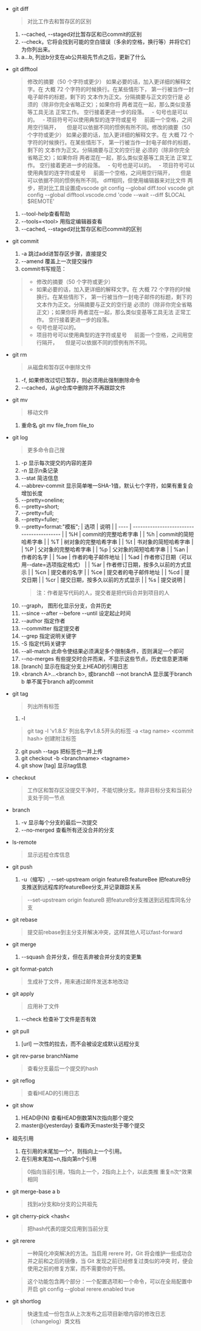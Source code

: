 - git diff
    > 对比工作去和暂存区的区别
    1. --cached, --staged对比暂存区和已commit的区别
    2. --check，它将会找到可能的空白错误（多余的空格，换行等）并将它们为你列出来。
    3. a...b, 列出b分支在ab公共祖先节点之后，更新了什么
     
- git difftool
    > 修改的摘要（50 个字符或更少）
如果必要的话，加入更详细的解释文字。在
大概 72 个字符的时候换行。在某些情形下，
第一行被当作一封电子邮件的标题，剩下的
文本作为正文。分隔摘要与正文的空行是
必须的（除非你完全省略正文）；如果你将
两者混在一起，那么类似变基等工具无法
正常工作。
空行接着更进一步的段落。
  - 句号也是可以的。
  - 项目符号可以使用典型的连字符或星号
    前面一个空格，之间用空行隔开，
    但是可以依据不同的惯例有所不同。修改的摘要（50 个字符或更少）
如果必要的话，加入更详细的解释文字。在
大概 72 个字符的时候换行。在某些情形下，
第一行被当作一封电子邮件的标题，剩下的
文本作为正文。分隔摘要与正文的空行是
必须的（除非你完全省略正文）；如果你将
两者混在一起，那么类似变基等工具无法
正常工作。
空行接着更进一步的段落。
  - 句号也是可以的。
  - 项目符号可以使用典型的连字符或星号
    前面一个空格，之间用空行隔开，
    但是可以依据不同的惯例有所不同。 diff相同，但使用编辑器来对比文件
    > 两步，把对比工具设置成vscode
    > git config --global diff.tool vscode
    > git config --global difftool.vscode.cmd 'code --wait --diff $LOCAL $REMOTE'
    1. --tool-help查看帮助
    2. --tools=&lt;tool&gt; 用指定编辑器查看
    3. --cached, --staged对比暂存区和已commit的区别
- git commit
    1. -a 跳过add进暂存区步骤，直接提交
    2. --amend 覆盖上一次提交操作
    3. commit书写规范：
    > - 修改的摘要（50 个字符或更少） 
    > - 如果必要的话，加入更详细的解释文字。在 大概 72 个字符的时候换行。在某些情形下， 第一行被当作一封电子邮件的标题，剩下的 文本作为正文。分隔摘要与正文的空行是 必须的（除非你完全省略正文）；如果你将 两者混在一起，那么类似变基等工具无法 正常工作。 空行接着更进一步的段落。
    > - 句号也是可以的。
    > - 项目符号可以使用典型的连字符或星号
    前面一个空格，之间用空行隔开，
    但是可以依据不同的惯例有所不同。
- git rm
    > 从磁盘和暂存区中删除文件
    1. -f, 如果修改过切已暂存，则必须用此强制删除命令
    2. --cached，从git仓库中删除并不再跟踪文件
- git mv
    >移动文件
    1. 重命名 git mv file_from file_to
- git log
  > 更多命令自己搜
    1. -p 显示每次提交的内容的差异
    2. -n 显示n条记录
    3. --stat 简洁信息
    4. --abbrev-commit 显示简单唯一SHA-1值，默认七个字符，如果有重复会增加长度
    5. --pretty=oneline;
    6. --pretty=short;
    7. --pretty=full;
    8. --pretty=fuller;
    9. --pretty=format:"模板";
        | 选项 | 说明                                      |
        | ---- | ----------------------------------------- |
        | %H   | commit的完整哈希字串                      |
        | %h   | commit的简短哈希字串                      |
        | %T   | 树对象的完整哈希字串                      |
        | %t   | 书对象的简短哈希字串                      |
        | %P   | 父对象的完整哈希字串                      |
        | %p   | 父对象的简短哈希字串                      |
        | %an  | 作者的名字                                |
        | %ae  | 作者的电子邮件地址                        |
        | %ad  | 作者修订日期（可以用--date=选项指定格式） |
        | %ar  | 作者修订日期，按多久以前的方式显示        |
        | %cn  | 提交者的名字                              |
        | %ce  | 提交者的电子邮件地址                      |
        | %cd  | 提交日期                                  |
        | %cr  | 提交日期，按多久以前的方式显示            |
        | %s   | 提交说明                                  |
        > 注：作者是写代码的人，提交者是把代码合并到项目的人
    10. --graph， 图形化显示分支，合并历史
    11. --since --after --before --until 设定起止时间
    12. --author 指定作者
    13. --committer 指定提交者
    14. --grep 指定说明关键字
    15. -S 指定代码关键字
    16. --all-match 此命令使结果必须满足多个限制条件，否则满足一个即可
    17. --no-merges  有些提交时合并而来，不显示这些节点，历史信息更清晰
    19. [branch] 显示在指定分支上HEAD的引用日志
    20.  &lt;branch A&gt;...&lt;branch b&gt;, 或branchB --not branchA 显示属于branch b 单不属于branch a的commit
- git tag
    > 列出所有标签
    1. -l
    > git tag -l 'v1.8.5' 列出名字v1.8.5开头的标签
    > -a &lt;tag name&gt; &lt;commit hash&gt; 创建附注标签
    2. git push --tags 把标签也一并上传
    3. git checkout -b &lt;branchname&gt; &lt;tagname&gt;
    4. git show [tag] 显示tag信息
- checkout
    >工作区和暂存区没提交干净时，不能切换分支。除非目标分支和当前分支处于同一节点
- branch
   1. -v 显示每个分支的最后一次提交
   2. --no-merged 查看所有还没合并的分支
- ls-remote
    > 显示远程仓库信息
- git push
    1. -u（缩写）, --set-upstream origin featureB:featureBee  把featureB分支推送到远程库的featureBee分支,并记录跟踪关系
    >  --set-upstream origin featureB 把featureB分支推送到远程库同名分支
- git rebase
   > 提交前rebase到主分支并解决冲突，这样其他人可以fast-forward
- git merge
    1. --squash 合并分支，但在丢弃被合并分支的变更集
- git format-patch
    >生成补丁文件，用来通过邮件发送本地改动
- git apply
    >应用补丁文件
    1. --check 检查补丁文件是否有效
- git pull
    1. [url] 一次性的拉去，而不会被设定成默认远程分支
- git rev-parse branchName
    > 查看分支最后一个提交的hash
- git reflog
  > 查看HEAD的引用日志
- git show
  1. HEAD@{N} 查看HEAD倒数第N次指向那个提交
  2. master@{yesterday} 查看昨天master处于哪个提交
- 祖先引用
  1. 在引用的末尾加一个^，则指向上一个引用。
  2. 在引用末尾加~n,指向第n个引用
    >0指向当前引用，1指向上一个，2指向上上个，以此类推
    >重复n次^效果相同
- git merge-base a b
    > 找到a分支和b分支的公共祖先
- git cherry-pick &lt;hash&lt;
    >把hash代表的提交应用到当前分支
- git rerere
    >一种简化冲突解决的方法。当启用 rerere 时，Git 将会维护一些成功合并之前和之后的镜像，当 Git 发现之前已经修复过类似的冲突 时，便会使用之前的修复方案，而不需要你的干预。

    >这个功能包含两个部分：一个配置选项和一个命令，可以在全局配置中开启
    >git config --global rerere.enabled true
- git shortlog
    > 快速生成一份包含从上次发布之后项目新增内容的修改日志（changelog）类文档
